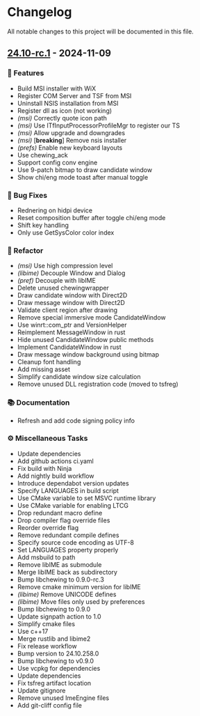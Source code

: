 # Changelog

All notable changes to this project will be documented in this file.

## [24.10-rc.1][] - 2024-11-09

### 🚀 Features

- Build MSI installer with WiX
- Register COM Server and TSF from MSI
- Uninstall NSIS installation from MSI
- Register dll as icon (not working)
- *(msi)* Correctly quote icon path
- *(msi)* Use ITfInputProcessorProfileMgr to register our TS
- *(msi)* Allow upgrade and downgrades
- *(msi)* [**breaking**] Remove nsis installer
- *(prefs)* Enable new keyboard layouts
- Use chewing_ack
- Support config conv engine
- Use 9-patch bitmap to draw candidate window
- Show chi/eng mode toast after manual toggle

### 🐛 Bug Fixes

- Rednering on hidpi device
- Reset composition buffer after toggle chi/eng mode
- Shift key handling
- Only use GetSysColor color index

### 🚜 Refactor

- *(msi)* Use high compression level
- *(libime)* Decouple Window and Dialog
- *(pref)* Decouple with libIME
- Delete unused chewingwrapper
- Draw candidate window with Direct2D
- Draw message window with Direct2D
- Validate client region after drawing
- Remove special immersive mode CandidateWindow
- Use winrt::com_ptr and VersionHelper
- Reimplement MessageWindow in rust
- Hide unused CandidateWindow public methods
- Implement CandidateWindow in rust
- Draw message window background using bitmap
- Cleanup font handling
- Add missing asset
- Simplify candidate window size calculation
- Remove unused DLL registration code (moved to tsfreg)

### 📚 Documentation

- Refresh and add code signing policy info

### ⚙️ Miscellaneous Tasks

- Update dependencies
- Add github actions ci.yaml
- Fix build with Ninja
- Add nightly build workflow
- Introduce dependabot version updates
- Specify LANGUAGES in build script
- Use CMake variable to set MSVC runtime library
- Use CMake variable for enabling LTCG
- Drop redundant macro define
- Drop compiler flag override files
- Reorder override flag
- Remove redundant compile defines
- Specify source code encoding as UTF-8
- Set LANGUAGES property properly
- Add msbuild to path
- Remove libIME as submodule
- Merge libIME back as subdirectory
- Bump libchewing to 0.9.0-rc.3
- Remove cmake minimum version for libIME
- *(libime)* Remove UNICODE defines
- *(libime)* Move files only used by preferences
- Bump libchewing to 0.9.0
- Update signpath action to 1.0
- Simplify cmake files
- Use c++17
- Merge rustlib and libime2
- Fix release workflow
- Bump version to 24.10.258.0
- Bump libchewing to v0.9.0
- Use vcpkg for dependencies
- Update dependencies
- Fix tsfreg artifact location
- Update gitignore
- Remove unused ImeEngine files
- Add git-cliff config file

[24.10-rc.1]: https://github.com/chewing/windows-chewing-tsf/releases/tag/v24.10-rc.1
<!-- generated by git-cliff -->

